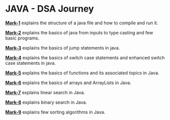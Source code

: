 # JAVA - DSA Journey

<b>[Mark-1](./Mark-1/README.md)</b> explains the structure of a java file and how to compile and run it.

<b>[Mark-2](./Mark-2/README.md)</b> explains the basics of java from inputs to type casting and few basic programs.

<b>[Mark-3](./Mark-3/README.md)</b> explains the basics of jump statements in java.

<b>[Mark-4](./Mark-4/README.md)</b> explains the basics of switch case statements and enhanced switch case statements in java.

<b>[Mark-5](./Mark-5/README.md)</b> explains the basics of functions and its associated topics in Java.

<b>[Mark-6](./Mark-6/README.md)</b> explains the basics of arrays and ArrayLists in Java.

<b>[Mark-7](./Mark-7/README.md)</b> explains linear search in Java.

<b>[Mark-8](./Mark-8/README.md)</b> explains binary search in Java.

<b>[Mark-9](./Mark-9/README.md)</b> explains few sorting algorithms in Java.